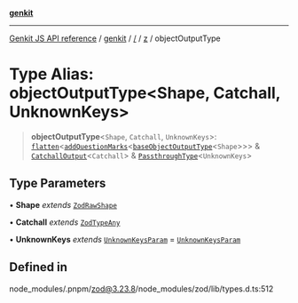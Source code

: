 [**genkit**](../../../README.md)

***

[Genkit JS API reference](../../../../README.md) / [genkit](../../../README.md) / [/](../../../README.md) / [z](../README.md) / objectOutputType

# Type Alias: objectOutputType\<Shape, Catchall, UnknownKeys\>

> **objectOutputType**\<`Shape`, `Catchall`, `UnknownKeys`\>: [`flatten`](../namespaces/objectUtil/type-aliases/flatten.md)\<[`addQuestionMarks`](../namespaces/objectUtil/type-aliases/addQuestionMarks.md)\<[`baseObjectOutputType`](baseObjectOutputType.md)\<`Shape`\>\>\> & [`CatchallOutput`](CatchallOutput.md)\<`Catchall`\> & [`PassthroughType`](PassthroughType.md)\<`UnknownKeys`\>

## Type Parameters

• **Shape** *extends* [`ZodRawShape`](ZodRawShape.md)

• **Catchall** *extends* [`ZodTypeAny`](ZodTypeAny.md)

• **UnknownKeys** *extends* [`UnknownKeysParam`](UnknownKeysParam.md) = [`UnknownKeysParam`](UnknownKeysParam.md)

## Defined in

node\_modules/.pnpm/zod@3.23.8/node\_modules/zod/lib/types.d.ts:512
